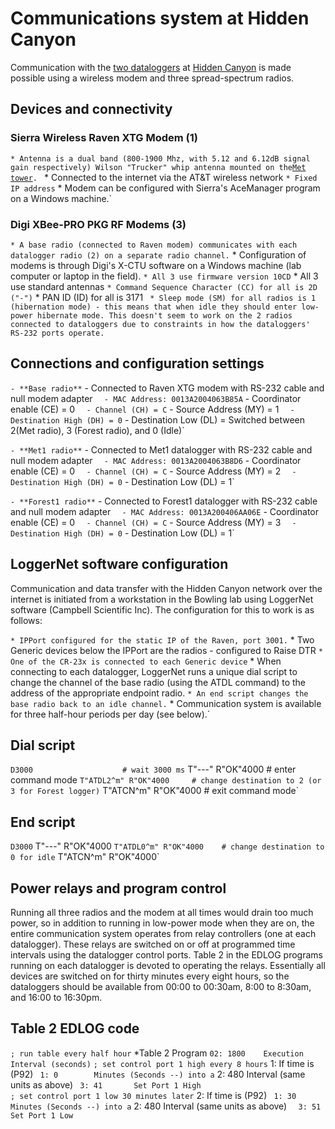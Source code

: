 # Communications system at Hidden Canyon

Communication with the [two
dataloggers](hiddencanyon:dataloggers) at [Hidden
Canyon](hiddencanyon:sitedescription) is made possible using
a wireless modem and three spread-spectrum radios.

## Devices and connectivity

### Sierra Wireless Raven XTG Modem (1)

` * Antenna is a dual band (800-1900 Mhz, with 5.12 and 6.12dB signal gain respectively) Wilson "Trucker" whip antenna mounted on the `[`Met`
`tower`](hiddencanyon:mettowers)`.
` * Connected to the internet via the AT&T wireless network
` * Fixed IP address
` * Modem can be configured with Sierra's AceManager program on a Windows machine.`

### Digi XBee-PRO PKG RF Modems (3)

` * A base radio (connected to Raven modem) communicates with each datalogger radio (2) on a separate radio channel.
` * Configuration of modems is through Digi's X-CTU software on a Windows machine (lab computer or laptop in the field).
` * All 3 use firmware version 10CD
` * All 3 use standard antennas
` * Command Sequence Character (CC) for all is 2D ("-")
` * PAN ID (ID) for all is 3171
` * Sleep mode (SM) for all radios is 1 (hibernation mode) - this means that when idle they should enter low-power hibernate mode. This doesn't seem to work on the 2 radios connected to dataloggers due to constraints in how the dataloggers' RS-232 ports operate.`

Connections and configuration settings
--------------------------------------

` - **Base radio**
`   - Connected to Raven XTG modem with RS-232 cable and null modem adapter
`   - MAC Address: 0013A2004063B85A
`   - Coordinator enable (CE) = 0
`   - Channel (CH) = C
`   - Source Address (MY) = 1
`   - Destination High (DH) = 0
`   - Destination Low (DL) = Switched between 2(Met radio), 3 (Forest radio), and 0 (Idle)`

` - **Met1 radio**
`   - Connected to Met1 datalogger with RS-232 cable and null modem adapter
`   - MAC Address: 0013A2004063B8D6
`   - Coordinator enable (CE) = 0
`   - Channel (CH) = C
`   - Source Address (MY) = 2
`   - Destination High (DH) = 0
`   - Destination Low (DL) = 1`

` - **Forest1 radio**
`   - Connected to Forest1 datalogger with RS-232 cable and null modem adapter
`   - MAC Address: 0013A200406AA06E
`   - Coordinator enable (CE) = 0
`   - Channel (CH) = C
`   - Source Address (MY) = 3
`   - Destination High (DH) = 0
`   - Destination Low (DL) = 1`

## LoggerNet software configuration

Communication and data transfer with the Hidden Canyon network over the
internet is initiated from a workstation in the Bowling lab using
LoggerNet software (Campbell Scientific Inc). The configuration for this
to work is as follows:

` * IPPort configured for the static IP of the Raven, port 3001.
` * Two Generic devices below the IPPort are the radios - configured to Raise DTR
` * One of the CR-23x is connected to each Generic device
` * When connecting to each datalogger, LoggerNet runs a unique dial script to change the channel of the base radio (using the ATDL command) to the address of the appropriate endpoint radio.
` * An end script changes the base radio back to an idle channel.
` * Communication system is available for three half-hour periods per day (see below).`

Dial script
-----------

` D3000                    # wait 3000 ms
` T"---" R"OK"4000         # enter command mode
` T"ATDL2^m" R"OK"4000     # change destination to 2 (or 3 for Forest logger)
` T"ATCN^m" R"OK"4000      # exit command mode`

End script
----------

` D3000
` T"---" R"OK"4000
` T"ATDL0^m" R"OK"4000    # change destination to 0 for idle
` T"ATCN^m" R"OK"4000`

## Power relays and program control

Running all three radios and the modem at all times would drain too much
power, so in addition to running in low-power mode when they are on, the
entire communication system operates from relay controllers (one at each
datalogger). These relays are switched on or off at programmed time
intervals using the datalogger control ports. Table 2 in the EDLOG
programs running on each datalogger is devoted to operating the relays.
Essentially all devices are switched on for thirty minutes every eight
hours, so the dataloggers should be available from 00:00 to 00:30am,
8:00 to 8:30am, and 16:00 to 16:30pm.

Table 2 EDLOG code
------------------

` ; run table every half hour
` *Table 2 Program
` 02: 1800    Execution Interval (seconds)
` 
` ; set control port 1 high every 8 hours
` 1:  If time is (P92)
`  1: 0        Minutes (Seconds --) into a
`  2: 480       Interval (same units as above)
`  3: 41       Set Port 1 High
`  
` ; set control port 1 low 30 minutes later
` 2:  If time is (P92)
`  1: 30        Minutes (Seconds --) into a
`  2: 480       Interval (same units as above)
`  3: 51       Set Port 1 Low`
